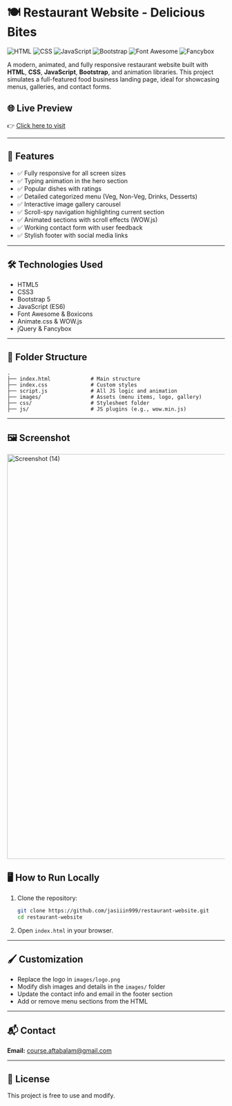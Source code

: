 # 🍽️ Restaurant Website - Delicious Bites

![HTML](https://img.shields.io/badge/HTML-5-orange?logo=html5)
![CSS](https://img.shields.io/badge/CSS-3-blue?logo=css3)
![JavaScript](https://img.shields.io/badge/JavaScript-ES6-yellow?logo=javascript)
![Bootstrap](https://img.shields.io/badge/Bootstrap-5.3.0-purple?logo=bootstrap)
![Font Awesome](https://img.shields.io/badge/Font%20Awesome-6.7.2-blue?logo=fontawesome)
![Fancybox](https://img.shields.io/badge/Fancybox-3.5.7-lightgrey)

A modern, animated, and fully responsive restaurant website built with **HTML**, **CSS**, **JavaScript**, **Bootstrap**, and animation libraries. This project simulates a full-featured food business landing page, ideal for showcasing menus, galleries, and contact forms.

## 🌐 Live Preview

👉 [Click here to visit](https://aftabalam999.github.io/Food-Restuarent/)

---

## 📌 Features

- ✅ Fully responsive for all screen sizes
- ✅ Typing animation in the hero section
- ✅ Popular dishes with ratings
- ✅ Detailed categorized menu (Veg, Non-Veg, Drinks, Desserts)
- ✅ Interactive image gallery carousel
- ✅ Scroll-spy navigation highlighting current section
- ✅ Animated sections with scroll effects (WOW.js)
- ✅ Working contact form with user feedback
- ✅ Stylish footer with social media links

---

## 🛠️ Technologies Used

- HTML5
- CSS3
- Bootstrap 5
- JavaScript (ES6)
- Font Awesome & Boxicons
- Animate.css & WOW.js
- jQuery & Fancybox

---

## 📁 Folder Structure

```
.
├── index.html             # Main structure
├── index.css              # Custom styles
├── script.js              # All JS logic and animation
├── images/                # Assets (menu items, logo, gallery)
├── css/                   # Stylesheet folder
├── js/                    # JS plugins (e.g., wow.min.js)
```

---

## 🖼️ Screenshot

<img width="937" alt="Screenshot (14)" src="https://github.com/user-attachments/assets/0f162c92-2db8-4811-9c94-e14674a24c81" />

## 🖥️ How to Run Locally

1. Clone the repository:
   ```bash
   git clone https://github.com/jasiiin999/restaurant-website.git
   cd restaurant-website
   ```

2. Open `index.html` in your browser.

---

## 🖌️ Customization

- Replace the logo in `images/logo.png`
- Modify dish images and details in the `images/` folder
- Update the contact info and email in the footer section
- Add or remove menu sections from the HTML

---

## 📬 Contact

**Email:** course.aftabalam@gmail.com  

---

## 📜 License

This project is free to use and modify.
